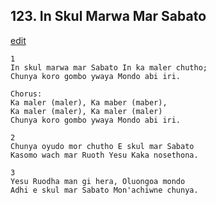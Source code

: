 
## 123.  In Skul Marwa Mar Sabato
[edit](https://docs.google.com/document/d/1eJLvObrw84ywcnEFc0CZywJYh14wYhbe/edit?mode=html)



    1
    In skul marwa mar Sabato In ka maler chutho;
    Chunya koro gombo ywaya Mondo abi iri.

    Chorus:
    Ka maler (maler), Ka maber (maber),
    Ka maler (maler), Ka maler (maler)
    Chunya koro gombo ywaya Mondo abi iri.

    2
    Chunya oyudo mor chutho E skul mar Sabato 
    Kasomo wach mar Ruoth Yesu Kaka nosethona.

    3
    Yesu Ruodha man gi hera, Oluongoa mondo 
    Adhi e skul mar Sabato Mon'achiwne chunya.

